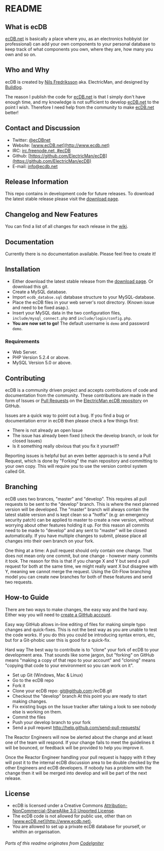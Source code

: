 ﻿README
====

## What is ecDB

[ecDB.net](http://www.ecdb.net) is basically a place where you, as an electronics hobbyist (or professional) can add your own components 
to your personal database to keep track of what components you own, where they are, how many you own and so on. 

## Who and Why

ecDB is created by [Nils Fredriksson](http://nilsf.se) aka. ElectricMan, and designed by [Buildlog](http://buildlog.se). 

The reason I publish the code for [ecDB.net](http://www.ecdb.net) is that I simply don't have enough time, 
and my knowledge is not sufficient to develop [ecDB.net](http://www.ecdb.net) to the point I wish. Therefore 
I need help from the community to make [ecDB.net](http://www.ecdb.net) better!

## Contact and Discussion

* Twitter: [@ecDBnet](http://twitter.com/ecDBnet)
* Website: [www.ecDB.net](http://www.ecdb.net)
* IRC: [irc.freenode.net, #ecDB ](http://webchat.freenode.net?channels=ecdb)
* Github: [https://github.com/ElectricMan/ecDB](https://github.com/ElectricMan/ecDB)
* E-mail: [info@ecdb.net](mailto:info@ecdb.net)

## Release Information

This repo contains in development code for future releases. To download the
latest stable release please visit the [download page](https://github.com/ElectricMan/ecDB/downloads).

## Changelog and New Features

You can find a list of all changes for each release in the [wiki](https://github.com/ElectricMan/Test/wiki/Changelog).

## Documentation

Currently there is no documentation available. Please feel free to create it!

## Installation

- Either download the latest stable release from the [download page](https://github.com/ElectricMan/ecDB/downloads). Or download this git.
- Create a MySQL database.
- Import `ecdb_databse.sql` database structure to your MySQL-database.
- Place the ecDB files in your web server's root directory. (Known issue and need to be fixed asap.).
- Insert your MySQL data in the two configuration files, `include/mysql_connect.php` and `include/login/config.php`.
- **You are now set to go!** The default username is `demo` and password `demo`.

### Requirements

-  Web Server.
-  PHP Version 5.2.4 or above.
-  MySQL Version 5.0 or above.

## Contributing

ecDB is a community driven project and accepts contributions of code
and documentation from the community. These contributions are made in the form
of Issues or [Pull Requests](http://help.github.com/send-pull-requests/) on
the [ElectricMan ecDB repository](https://github.com/ElectricMan/ecDB) on GitHub.

Issues are a quick way to point out a bug. If you find a bug or documentation
error in ecDB then please check a few things first:

- There is not already an open Issue
- The issue has already been fixed (check the develop branch, or look for
  closed Issues)
- Is it something really obvious that you fix it yourself?

Reporting issues is helpful but an even better approach is to send a Pull
Request, which is done by "Forking" the main repository and committing to your
own copy. This will require you to use the version control system called Git.

## Branching

ecDB uses two brances, "master" and "develop".
This requires all pull requests to be sent to the "develop" branch. This is
where the next planned version will be developed. The "master" branch will
always contain the latest stable version and is kept clean so a "hotfix" (e.g:
an emergency security patch) can be applied to master to create a new version,
without worrying about other features holding it up. For this reason all
commits need to be made to "develop" and any sent to "master" will be closed
automatically. If you have multiple changes to submit, please place all
changes into their own branch on your fork.

One thing at a time: A pull request should only contain one change. That does
not mean only one commit, but one change - however many commits it took. The
reason for this is that if you change X and Y but send a pull request for both
at the same time, we might really want X but disagree with Y, meaning we
cannot merge the request. Using the Git-Flow branching model you can create
new branches for both of these features and send two requests.

## How-to Guide

There are two ways to make changes, the easy way and the hard way. Either way
you will need to [create a GitHub account](https://github.com/signup/free).

Easy way GitHub allows in-line editing of files for making simple typo changes
and quick-fixes. This is not the best way as you are unable to test the code
works. If you do this you could be introducing syntax errors, etc, but for a
Git-phobic user this is good for a quick-fix.

Hard way The best way to contribute is to "clone" your fork of ecDB to
your development area. That sounds like some jargon, but "forking" on GitHub
means "making a copy of that repo to your account" and "cloning" means
"copying that code to your environment so you can work on it".

-  Set up Git (Windows, Mac & Linux)
-  Go to the ecDB repo
-  Fork it
-  Clone your ecDB repo: git@github.com:<your-name>/ecDB.git
-  Checkout the "develop" branch At this point you are ready to start making
   changes. 
-  Fix existing bugs on the Issue tracker after taking a look to see nobody
   else is working on them.
-  Commit the files
-  Push your develop branch to your fork
-  Send a pull request http://help.github.com/send-pull-requests/

The Reactor Engineers will now be alerted about the change and at least one of
the team will respond. If your change fails to meet the guidelines it will be
bounced, or feedback will be provided to help you improve it.

Once the Reactor Engineer handling your pull request is happy with it they
will post it to the internal ecDB discussion area to be double checked by
the other Engineers and ecDB developers. If nobody has a problem with the
change then it will be merged into develop and will be part of the next
release.

## License

-  ecDB is licensed under a Creative Commons [Attribution-NonCommercial-ShareAlike 3.0 Unported License](http://creativecommons.org/licenses/by-nc-sa/3.0/).
-  The ecDB code is not allowed for public use, other than on [www.ecDB.net](http://www.ecdb.net). 
-  You are allowed to set up a private ecDB database for yourself, or whithin an organisation.

###### Parts of this readme originates from [CodeIgniter](https://github.com/EllisLab/CodeIgniter)